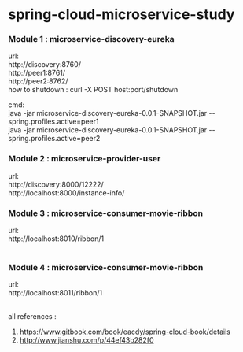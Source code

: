 # spring-cloud-microservice-study

<h3>Module 1 : microservice-discovery-eureka</h3> 

url: <br />
http://discovery:8760/<br />
http://peer1:8761/<br />
http://peer2:8762/<br />
how to shutdown : curl -X POST host:port/shutdown<br /> 

cmd:<br />
java -jar microservice-discovery-eureka-0.0.1-SNAPSHOT.jar --spring.profiles.active=peer1<br />
java -jar microservice-discovery-eureka-0.0.1-SNAPSHOT.jar --spring.profiles.active=peer2<br />

<h3>Module 2 : microservice-provider-user</h3> 
url: <br />
http://discovery:8000/12222/<br />
http://localhost:8000/instance-info/<br />

<h3>Module 3 : microservice-consumer-movie-ribbon</h3> 
url: <br />
http://localhost:8010/ribbon/1<br /><br />

<h3>Module 4 : microservice-consumer-movie-ribbon</h3> 
url: <br />
http://localhost:8011/ribbon/1<br /><br />

all references :
1. https://www.gitbook.com/book/eacdy/spring-cloud-book/details
2. http://www.jianshu.com/p/44ef43b282f0
